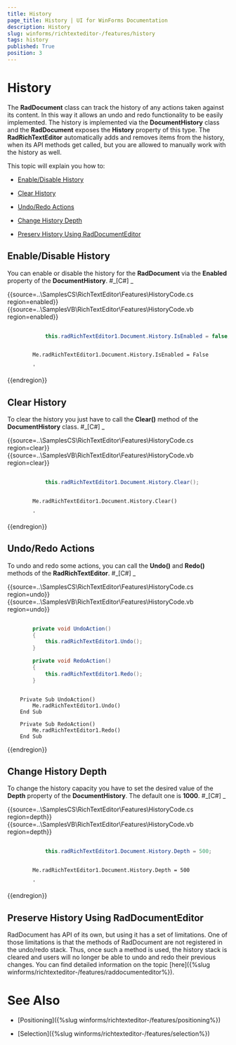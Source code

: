 ```yaml
---
title: History
page_title: History | UI for WinForms Documentation
description: History
slug: winforms/richtexteditor-/features/history
tags: history
published: True
position: 3
---
```


# History



The __RadDocument__ class can track the history of any actions taken against its content. In this way it allows an undo and redo 
        functionality to be easily implemented. The history is implemented via the __DocumentHistory__ class and the 
        __RadDocument__ exposes the __History__ property of this type. The __RadRichTextEditor__ 
        automatically adds and removes items from the history, when its API methods get called, but you are allowed to manually work with the history as well.
      

This topic will explain you how to:

* [Enable/Disable History](#enable/disable-history)

* [Clear History](#clear-history)

* [Undo/Redo Actions](#undo/redo-actions)

* [Change History Depth](#change-history-depth)

* [Preserv History Using RadDocumentEditor](#preserve-history-using-raddocumenteditor)

## Enable/Disable History

You can enable or disable the history for the __RadDocument__ via the __Enabled__ property of the 
          __DocumentHistory__.
        #_[C#] _

	



{{source=..\SamplesCS\RichTextEditor\Features\HistoryCode.cs region=enabled}} 
{{source=..\SamplesVB\RichTextEditor\Features\HistoryCode.vb region=enabled}} 

````C#
            
            this.radRichTextEditor1.Document.History.IsEnabled = false;
````
````VB.NET

        Me.radRichTextEditor1.Document.History.IsEnabled = False

        '
````

{{endregion}} 




## Clear History

To clear the history you just have to call the __Clear()__ method of the __DocumentHistory__ class.
        #_[C#] _

	



{{source=..\SamplesCS\RichTextEditor\Features\HistoryCode.cs region=clear}} 
{{source=..\SamplesVB\RichTextEditor\Features\HistoryCode.vb region=clear}} 

````C#
            
            this.radRichTextEditor1.Document.History.Clear();
````
````VB.NET

        Me.radRichTextEditor1.Document.History.Clear()

        '
````

{{endregion}} 




## Undo/Redo Actions

To undo and redo some actions, you can call the __Undo()__ and __Redo()__ methods of the
          __RadRichTextEditor__.
        #_[C#] _

	



{{source=..\SamplesCS\RichTextEditor\Features\HistoryCode.cs region=undo}} 
{{source=..\SamplesVB\RichTextEditor\Features\HistoryCode.vb region=undo}} 

````C#
        
        private void UndoAction()
        {
            this.radRichTextEditor1.Undo();
        }

        private void RedoAction()
        {
            this.radRichTextEditor1.Redo();
        }
````
````VB.NET

    Private Sub UndoAction()
        Me.radRichTextEditor1.Undo()
    End Sub

    Private Sub RedoAction()
        Me.radRichTextEditor1.Redo()
    End Sub
````

{{endregion}} 




## Change History Depth

To change the history capacity you have to set the desired value of the __Depth__ property of the __DocumentHistory__. 
          The default one is __1000__.
        #_[C#] _

	



{{source=..\SamplesCS\RichTextEditor\Features\HistoryCode.cs region=depth}} 
{{source=..\SamplesVB\RichTextEditor\Features\HistoryCode.vb region=depth}} 

````C#
        
            this.radRichTextEditor1.Document.History.Depth = 500;
````
````VB.NET

        Me.radRichTextEditor1.Document.History.Depth = 500

        '
````

{{endregion}} 




## Preserve History Using RadDocumentEditor

RadDocument has API of its own, but using it has a set of limitations. One of those limitations is that the methods of RadDocument
          are not registered in the undo/redo stack. Thus, once such a method is used, the history stack is cleared and users will no longer
          be able to undo and redo their previous changes. You can find detailed information on the topic
          [here]({%slug winforms/richtexteditor-/features/raddocumenteditor%}).
        

# See Also

 * [Positioning]({%slug winforms/richtexteditor-/features/positioning%})

 * [Selection]({%slug winforms/richtexteditor-/features/selection%})
